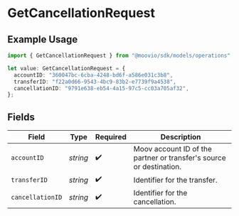 # GetCancellationRequest

## Example Usage

```typescript
import { GetCancellationRequest } from "@moovio/sdk/models/operations";

let value: GetCancellationRequest = {
  accountID: "360047bc-6cba-4248-bd6f-a586e031c3b8",
  transferID: "f22a0d66-9543-4bc9-83b2-e7739f9a4538",
  cancellationID: "9791e638-eb54-4a15-97c5-cc03a705af32",
};
```

## Fields

| Field                                                               | Type                                                                | Required                                                            | Description                                                         |
| ------------------------------------------------------------------- | ------------------------------------------------------------------- | ------------------------------------------------------------------- | ------------------------------------------------------------------- |
| `accountID`                                                         | *string*                                                            | :heavy_check_mark:                                                  | Moov account ID of the partner or transfer's source or destination. |
| `transferID`                                                        | *string*                                                            | :heavy_check_mark:                                                  | Identifier for the transfer.                                        |
| `cancellationID`                                                    | *string*                                                            | :heavy_check_mark:                                                  | Identifier for the cancellation.                                    |